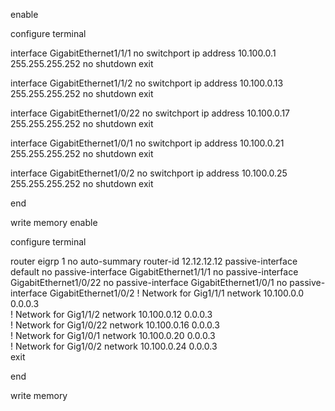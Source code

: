 enable

configure terminal

interface GigabitEthernet1/1/1
 no switchport
 ip address 10.100.0.1 255.255.255.252
 no shutdown
 exit

interface GigabitEthernet1/1/2
 no switchport
 ip address 10.100.0.13 255.255.255.252
 no shutdown
 exit

interface GigabitEthernet1/0/22
 no switchport
 ip address 10.100.0.17 255.255.255.252
 no shutdown
 exit

interface GigabitEthernet1/0/1
 no switchport
 ip address 10.100.0.21 255.255.255.252
 no shutdown
 exit

interface GigabitEthernet1/0/2
 no switchport
 ip address 10.100.0.25 255.255.255.252
 no shutdown
 exit

end

write memory
enable

configure terminal

router eigrp 1
 no auto-summary
 router-id 12.12.12.12
 passive-interface default
 no passive-interface GigabitEthernet1/1/1
 no passive-interface GigabitEthernet1/0/22
 no passive-interface GigabitEthernet1/0/1
 no passive-interface GigabitEthernet1/0/2
 ! Network for Gig1/1/1
 network 10.100.0.0 0.0.0.3  
 ! Network for Gig1/1/2
 network 10.100.0.12 0.0.0.3  
 ! Network for Gig1/0/22
 network 10.100.0.16 0.0.0.3  
 ! Network for Gig1/0/1
 network 10.100.0.20 0.0.0.3  
 ! Network for Gig1/0/2
 network 10.100.0.24 0.0.0.3  
 exit

end

write memory

